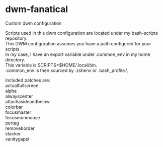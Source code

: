 # dwm-fanatical
Custom dwm configuration

Scripts used in this dwm configuration are located under my bash-scripts repository.\
This DWM configuration assumes you have a path configured for your scripts.\
In my case, I have an export variable under .common_env in my home directory.\
This variable is SCRIPTS=$HOME/.local/bin.\
.common_env is then sourced by .zshenv or .bash_profile.\


Included patches are:\
actualfullscreen\
alpha\
alwayscenter\
attachasideandbelow\
colorbar\
focusmaster\
focusmonmouse\
pertag\
removeborder\
stacker\
vanitygaps\
